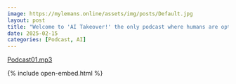 ```yaml
---
image: https://mylemans.online/assets/img/posts/Default.jpg
layout: post
title: "Welcome to 'AI Takeover!' the only podcast where humans are optional and computers are very chatty. I’m your host, Mark... or am I?"
date: 2025-02-15
categories: [Podcast, AI]
---
```



[Podcast01.mp3]('https://raw.githubusercontent.com/marcmylemans/marcmylemans.github.io/refs/heads/main/assets/Podcast01.mp3?autoplay=1&loop=1&controls=0’)


{% include open-embed.html %}
